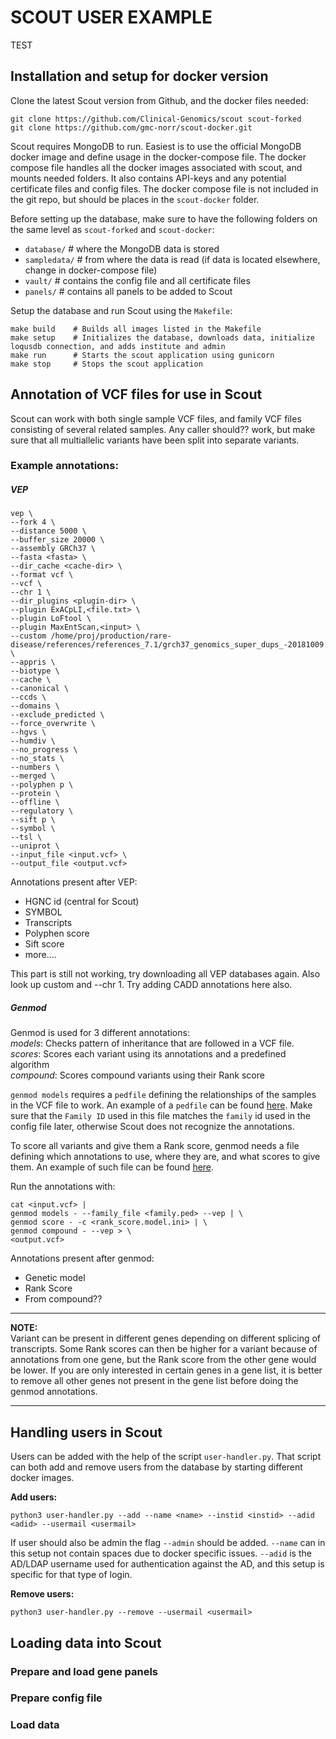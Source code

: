 # SCOUT USER EXAMPLE
TEST
## Installation and setup for docker version

Clone the latest Scout version from Github, and the docker files needed:  
```
git clone https://github.com/Clinical-Genomics/scout scout-forked
git clone https://github.com/gmc-norr/scout-docker.git
```


Scout requires MongoDB to run. Easiest is to use the official MongoDB docker image and define usage in the docker-compose file. The docker compose file handles all the docker images associated with scout, and mounts needed folders. It also contains API-keys and any potential certificate files and config files. The docker compose file is not included in the git repo, but should be places in the `scout-docker` folder.

Before setting up the database, make sure to have the following folders on the same level as `scout-forked` and `scout-docker`:
- `database/`    # where the MongoDB data is stored
- `sampledata/`  # from where the data is read (if data is located elsewhere, change in docker-compose file)
- `vault/`       # contains the config file and all certificate files
- `panels/`      # contains all panels to be added to Scout


Setup the database and run Scout using the `Makefile`:

```
make build    # Builds all images listed in the Makefile
make setup    # Initializes the database, downloads data, initialize loqusdb connection, and adds institute and admin
make run      # Starts the scout application using gunicorn
make stop     # Stops the scout application
```


## Annotation of VCF files for use in Scout

Scout can work with both single sample VCF files, and family VCF files consisting of several related samples. Any caller should?? work, but make sure that all multiallelic variants have been split into separate variants.

### Example annotations:

##### VEP
```
vep \
--fork 4 \
--distance 5000 \
--buffer_size 20000 \
--assembly GRCh37 \
--fasta <fasta> \
--dir_cache <cache-dir> \
--format vcf \
--vcf \
--chr 1 \
--dir_plugins <plugin-dir> \
--plugin ExACpLI,<file.txt> \
--plugin LoFtool \
--plugin MaxEntScan,<input> \
--custom /home/proj/production/rare-disease/references/references_7.1/grch37_genomics_super_dups_-20181009.bed.gz,genomic_superdups_frac_match,bed,overlap,0 \
--appris \
--biotype \
--cache \
--canonical \
--ccds \
--domains \
--exclude_predicted \
--force_overwrite \
--hgvs \
--humdiv \
--no_progress \
--no_stats \
--numbers \
--merged \
--polyphen p \
--protein \
--offline \
--regulatory \
--sift p \
--symbol \
--tsl \
--uniprot \
--input_file <input.vcf> \
--output_file <output.vcf>
```

Annotations present after VEP:
- HGNC id (central for Scout)
- SYMBOL
- Transcripts
- Polyphen score
- Sift score
- more....

This part is still not working, try downloading all VEP databases again. Also look up custom and --chr 1. Try adding CADD annotations here also.

##### Genmod
Genmod is used for 3 different annotations:  
_models_: Checks pattern of inheritance that are followed in a VCF file.  
_scores_: Scores each variant using its annotations and a predefined algorithm  
_compound_: Scores compound variants using their Rank score  

`genmod models` requires a `pedfile` defining the relationships of the samples in the VCF file to work. An example of a `pedfile` can be found [here]('https://github.com/moonso/genmod/blob/master/examples/recessive_trio.ped'). Make sure that the `Family ID` used in this file matches the `family` id used in the config file later, otherwise Scout does not recognize the annotations.

To score all variants and give them a Rank score, genmod needs a file defining which annotations to use, where they are, and what scores to give them. An example of such file can be found [here]('https://github.com/moonso/genmod/blob/master/examples/score_test.ini').

Run the annotations with:
```
cat <input.vcf> |
genmod models - --family_file <family.ped> --vep | \
genmod score - -c <rank_score.model.ini> | \
genmod compound - --vep > \
<output.vcf>
```

Annotations present after genmod:  
- Genetic model  
- Rank Score  
- From compound??  

---
__NOTE:__     
Variant can be present in different genes depending on different splicing of transcripts. Some Rank scores can then be higher for a variant because of annotations from one gene, but the Rank score from the other gene would be lower. If you are only interested in certain genes in a gene list, it is better to remove all other genes not present in the gene list before doing the genmod annotations.

---

## Handling users in Scout

Users can be added with the help of the script `user-handler.py`. That script can both add and remove users from the database by starting different docker images.

__Add users:__  
```
python3 user-handler.py --add --name <name> --instid <instid> --adid <adid> --usermail <usermail>
```
If user should also be admin the flag `--admin` should be added. `--name` can in this setup not contain spaces due to docker specific issues. `--adid` is the AD/LDAP username used for authentication against the AD, and this setup is specific for that type of login.

__Remove users:__  
```
python3 user-handler.py --remove --usermail <usermail>
```

## Loading data into Scout

### Prepare and load gene panels

### Prepare config file

### Load data
